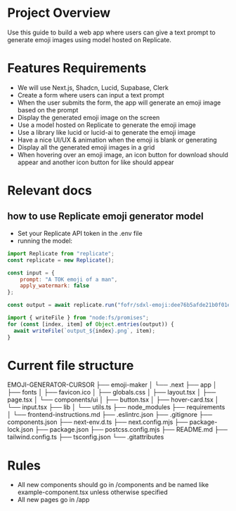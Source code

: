 # Project Overview
Use this guide to build a web app where users can give a text prompt to generate emoji images using model hosted on Replicate. 

# Features Requirements
- We will use Next.js, Shadcn, Lucid, Supabase, Clerk
- Create a form where users can input a text prompt
- When the user submits the form, the app will generate an emoji image based on the prompt
- Display the generated emoji image on the screen
- Use a model hosted on Replicate to generate the emoji image
- Use a library like lucid or lucid-ai to generate the emoji image
- Have a nice UI/UX & animation when the emoji is blank or generating
- Display all the generated emoji images in a grid
- When hovering over an emoji image, an icon button for download should appear and another icon button for like should appear

# Relevant docs
## how to use Replicate emoji generator model
- Set your Replicate API token in the .env file
- running the model:
```javascript
import Replicate from "replicate";
const replicate = new Replicate();

const input = {
    prompt: "A TOK emoji of a man",
    apply_watermark: false
};

const output = await replicate.run("fofr/sdxl-emoji:dee76b5afde21b0f01ed7925f0665b7e879c50ee718c5f78a9d38e04d523cc5e", { input });

import { writeFile } from "node:fs/promises";
for (const [index, item] of Object.entries(output)) {
  await writeFile(`output_${index}.png`, item);
}
```

# Current file structure
EMOJI-GENERATOR-CURSOR
├── emoji-maker
│   └── .next
├── app
│   ├── fonts
│   ├── favicon.ico
│   ├── globals.css
│   ├── layout.tsx
│   ├── page.tsx
│   └── components/ui
│       ├── button.tsx
│       ├── hover-card.tsx
│       └── input.tsx
├── lib
│   └── utils.ts
├── node_modules
├── requirements
│   └── frontend-instructions.md
├── .eslintrc.json
├── .gitignore
├── components.json
├── next-env.d.ts
├── next.config.mjs
├── package-lock.json
├── package.json
├── postcss.config.mjs
├── README.md
├── tailwind.config.ts
├── tsconfig.json
└── .gitattributes

# Rules
- All new components should go in /components and be named like example-component.tsx unless otherwise specified
- All new pages go in /app

